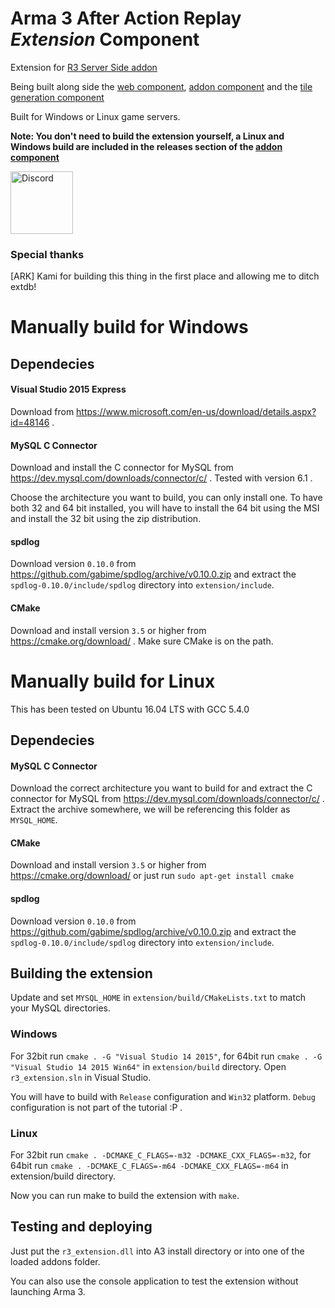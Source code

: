 
# Arma 3 After Action Replay *Extension* Component

Extension for [R3 Server Side addon](https://github.com/alexcroox/R3/)

Being built along side the [web component](https://github.com/alexcroox/R3-Web), [addon component](https://github.com/alexcroox/R3) and the [tile generation component](https://titanmods.xyz/r3/tiler/)

Built for Windows or Linux game servers.

**Note: You don't need to build the extension yourself, a Linux and Windows build are included in the releases section of the [addon component](https://github.com/alexcroox/R3/releases)**

<a href="https://discord.gg/qcE3dRP">
    <img width="100" src="http://i0.kym-cdn.com/photos/images/original/001/243/213/52a.png" alt="Discord">
</a>

### Special thanks

[ARK] Kami for building this thing in the first place and allowing me to ditch extdb!

# Manually build for Windows

## Dependecies

#### Visual Studio 2015 Express
Download from https://www.microsoft.com/en-us/download/details.aspx?id=48146 .


#### MySQL C Connector
Download and install the C connector for MySQL from https://dev.mysql.com/downloads/connector/c/ .
Tested with version 6.1 .


Choose the architecture you want to build, you can only install one. To have both 32 and 64 bit
installed, you will have to install the 64 bit using the MSI and install the 32 bit using the zip
distribution.


#### spdlog
Download version `0.10.0` from https://github.com/gabime/spdlog/archive/v0.10.0.zip and
extract the `spdlog-0.10.0/include/spdlog` directory into `extension/include`.


#### CMake
Download and install version `3.5` or higher from https://cmake.org/download/ . Make sure
CMake is on the path.




# Manually build for Linux

This has been tested on Ubuntu 16.04 LTS with GCC 5.4.0

## Dependecies

#### MySQL C Connector
Download the correct architecture you want to build for and extract the C connector for MySQL from https://dev.mysql.com/downloads/connector/c/ .
Extract the archive somewhere, we will be referencing this folder as `MYSQL_HOME`.


#### CMake
Download and install version `3.5` or higher from https://cmake.org/download/ or just run `sudo apt-get install cmake`


#### spdlog
Download version `0.10.0` from https://github.com/gabime/spdlog/archive/v0.10.0.zip and
extract the `spdlog-0.10.0/include/spdlog` directory into `extension/include`.



## Building the extension

Update and set `MYSQL_HOME` in `extension/build/CMakeLists.txt` to match your MySQL directories.

### Windows

For 32bit run `cmake . -G "Visual Studio 14 2015"`, for 64bit run `cmake . -G "Visual Studio 14 2015 Win64"`
in `extension/build` directory. Open `r3_extension.sln` in Visual Studio.

You will have to build with `Release` configuration and `Win32` platform. `Debug` configuration
is not part of the tutorial :P .

### Linux

For 32bit run `cmake . -DCMAKE_C_FLAGS=-m32 -DCMAKE_CXX_FLAGS=-m32`,
for 64bit run `cmake . -DCMAKE_C_FLAGS=-m64 -DCMAKE_CXX_FLAGS=-m64` in extension/build directory.

Now you can run make to build the extension with `make`.



## Testing and deploying
Just put the `r3_extension.dll` into A3 install directory or into one of the loaded addons folder.

You can also use the console application to test the extension without launching Arma 3.
